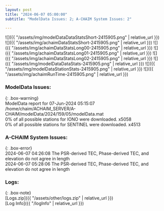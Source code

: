 ```yaml
---
layout: post
title: "2024-06-07 05:00:00"
subtitle: "ModelData Issues: 2; A-CHAIM System Issues: 2"

---
```


![]({{ "/assets/img/modelDataDataStatsShort-2415905.png" | relative_url }})
![]({{ "/assets/img/achaimDataStatsShort-2415905.png" | relative_url }})
![]({{ "/assets/img/achaimDataStatsLong00-2415905.png" | relative_url }})
![]({{ "/assets/img/achaimDataStatsLong01-2415905.png" | relative_url }})
![]({{ "/assets/img/achaimDataStatsLong02-2415905.png" | relative_url }})
![]({{ "/assets/img/modelDataDataStats-2415905.png" | relative_url }})
![]({{ "/assets/img/modelDataStationStats-2415905.png" | relative_url }})
![]({{ "/assets/img/achaimRunTime-2415905.png" | relative_url }})


### ModelData Issues:  
  
{: .box-warning}  
 ModelData report for 07-Jun-2024 05:15:07   
 /home/chaim/ACHAIM_SERVER/A-CHAIM/modelData/2024/159/05/modelData.mat   
 0% of all possible stations for IONO were downloaded. x5058   
 0% of all possible stations for SENTINEL were downloaded. x4513   
  
### A-CHAIM System Issues:  
  
{: .box-error}  
2024-06-07 04:26:08 The PSR-derived TEC, Phase-derived TEC, and elevation do not agree in length  
2024-06-07 05:28:06 The PSR-derived TEC, Phase-derived TEC, and elevation do not agree in length  

### Logs:  
  
{: .box-note}  
[Logs.zip]({{ "/assets/other/logs.zip" | relative_url }})  
[Log Info]({{ "/logInfo" | relative_url }})  
